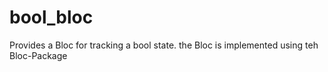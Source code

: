 # bool_bloc

Provides a Bloc for tracking a bool state. the Bloc is implemented using teh Bloc-Package